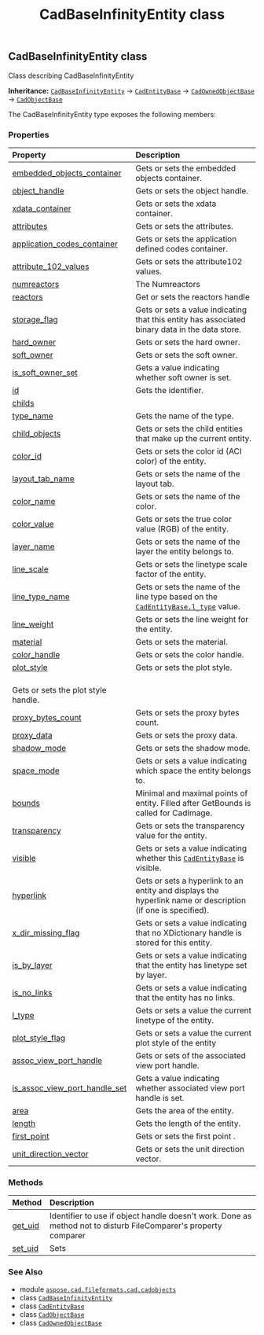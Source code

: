 ﻿---
title: CadBaseInfinityEntity class
second_title: Aspose.CAD for Python via .NET API References
description: 
type: docs
weight: 320
url: /python-net/aspose.cad.fileformats.cad.cadobjects/cadbaseinfinityentity/
is_root: false
---

## CadBaseInfinityEntity class

Class describing CadBaseInfinityEntity



**Inheritance:** [`CadBaseInfinityEntity`](/cad/python-net/aspose.cad.fileformats.cad.cadobjects/cadbaseinfinityentity) → 
[`CadEntityBase`](/cad/python-net/aspose.cad.fileformats.cad.cadobjects/cadentitybase) → 
[`CadOwnedObjectBase`](/cad/python-net/aspose.cad.fileformats.cad.cadobjects/cadownedobjectbase) → 
[`CadObjectBase`](/cad/python-net/aspose.cad.fileformats.cad.cadobjects/cadobjectbase)



The CadBaseInfinityEntity type exposes the following members:

### Properties
| Property | Description |
| :- | :- |
| [embedded_objects_container](/cad/python-net/aspose.cad.fileformats.cad.cadobjects/cadbaseinfinityentity/embedded_objects_container) | Gets or sets the embedded objects container. |
| [object_handle](/cad/python-net/aspose.cad.fileformats.cad.cadobjects/cadbaseinfinityentity/object_handle) | Gets or sets the object handle. |
| [xdata_container](/cad/python-net/aspose.cad.fileformats.cad.cadobjects/cadbaseinfinityentity/xdata_container) | Gets or sets the xdata container. |
| [attributes](/cad/python-net/aspose.cad.fileformats.cad.cadobjects/cadbaseinfinityentity/attributes) | Gets or sets the attributes. |
| [application_codes_container](/cad/python-net/aspose.cad.fileformats.cad.cadobjects/cadbaseinfinityentity/application_codes_container) | Gets or sets the application defined codes container. |
| [attribute_102_values](/cad/python-net/aspose.cad.fileformats.cad.cadobjects/cadbaseinfinityentity/attribute_102_values) | Gets or sets the attribute102 values. |
| [numreactors](/cad/python-net/aspose.cad.fileformats.cad.cadobjects/cadbaseinfinityentity/numreactors) | The Numreactors |
| [reactors](/cad/python-net/aspose.cad.fileformats.cad.cadobjects/cadbaseinfinityentity/reactors) | Get or sets the reactors handle |
| [storage_flag](/cad/python-net/aspose.cad.fileformats.cad.cadobjects/cadbaseinfinityentity/storage_flag) | Gets or sets a value indicating that this entity has associated binary data in the data store. |
| [hard_owner](/cad/python-net/aspose.cad.fileformats.cad.cadobjects/cadbaseinfinityentity/hard_owner) | Gets or sets the hard owner. |
| [soft_owner](/cad/python-net/aspose.cad.fileformats.cad.cadobjects/cadbaseinfinityentity/soft_owner) | Gets or sets the soft owner. |
| [is_soft_owner_set](/cad/python-net/aspose.cad.fileformats.cad.cadobjects/cadbaseinfinityentity/is_soft_owner_set) | Gets a value indicating whether soft owner is set. |
| [id](/cad/python-net/aspose.cad.fileformats.cad.cadobjects/cadbaseinfinityentity/id) | Gets the identifier. |
| [childs](/cad/python-net/aspose.cad.fileformats.cad.cadobjects/cadbaseinfinityentity/childs) |  |
| [type_name](/cad/python-net/aspose.cad.fileformats.cad.cadobjects/cadbaseinfinityentity/type_name) | Gets the name of the type. |
| [child_objects](/cad/python-net/aspose.cad.fileformats.cad.cadobjects/cadbaseinfinityentity/child_objects) | Gets or sets the child entities that make up the current entity. |
| [color_id](/cad/python-net/aspose.cad.fileformats.cad.cadobjects/cadbaseinfinityentity/color_id) | Gets or sets the color id (ACI color) of the entity. |
| [layout_tab_name](/cad/python-net/aspose.cad.fileformats.cad.cadobjects/cadbaseinfinityentity/layout_tab_name) | Gets or sets the name of the layout tab. |
| [color_name](/cad/python-net/aspose.cad.fileformats.cad.cadobjects/cadbaseinfinityentity/color_name) | Gets or sets the name of the color. |
| [color_value](/cad/python-net/aspose.cad.fileformats.cad.cadobjects/cadbaseinfinityentity/color_value) | Gets or sets the true color value (RGB) of the entity. |
| [layer_name](/cad/python-net/aspose.cad.fileformats.cad.cadobjects/cadbaseinfinityentity/layer_name) | Gets or sets the name of the layer the entity belongs to. |
| [line_scale](/cad/python-net/aspose.cad.fileformats.cad.cadobjects/cadbaseinfinityentity/line_scale) | Gets or sets the linetype scale factor of the entity. |
| [line_type_name](/cad/python-net/aspose.cad.fileformats.cad.cadobjects/cadbaseinfinityentity/line_type_name) | Gets or sets the name of the line type based on the [`CadEntityBase.l_type`](/cad/python-net/aspose.cad.fileformats.cad.cadobjects/cadentitybase#l_type) value. |
| [line_weight](/cad/python-net/aspose.cad.fileformats.cad.cadobjects/cadbaseinfinityentity/line_weight) | Gets or sets the line weight for the entity. |
| [material](/cad/python-net/aspose.cad.fileformats.cad.cadobjects/cadbaseinfinityentity/material) | Gets or sets the material. |
| [color_handle](/cad/python-net/aspose.cad.fileformats.cad.cadobjects/cadbaseinfinityentity/color_handle) | Gets or sets the color handle. |
| [plot_style](/cad/python-net/aspose.cad.fileformats.cad.cadobjects/cadbaseinfinityentity/plot_style) | Gets or sets the plot style.<br/>Gets or sets the plot style handle. |
| [proxy_bytes_count](/cad/python-net/aspose.cad.fileformats.cad.cadobjects/cadbaseinfinityentity/proxy_bytes_count) | Gets or sets the proxy bytes count. |
| [proxy_data](/cad/python-net/aspose.cad.fileformats.cad.cadobjects/cadbaseinfinityentity/proxy_data) | Gets or sets the proxy data. |
| [shadow_mode](/cad/python-net/aspose.cad.fileformats.cad.cadobjects/cadbaseinfinityentity/shadow_mode) | Gets or sets the shadow mode. |
| [space_mode](/cad/python-net/aspose.cad.fileformats.cad.cadobjects/cadbaseinfinityentity/space_mode) | Gets or sets a value indicating which space the entity belongs to. |
| [bounds](/cad/python-net/aspose.cad.fileformats.cad.cadobjects/cadbaseinfinityentity/bounds) | Minimal and maximal points of entity. Filled after GetBounds is called for CadImage. |
| [transparency](/cad/python-net/aspose.cad.fileformats.cad.cadobjects/cadbaseinfinityentity/transparency) | Gets or sets the transparency value for the entity. |
| [visible](/cad/python-net/aspose.cad.fileformats.cad.cadobjects/cadbaseinfinityentity/visible) | Gets or sets a value indicating whether this [`CadEntityBase`](/cad/python-net/aspose.cad.fileformats.cad.cadobjects/cadentitybase) is visible. |
| [hyperlink](/cad/python-net/aspose.cad.fileformats.cad.cadobjects/cadbaseinfinityentity/hyperlink) | Gets or sets a hyperlink to an entity and displays the hyperlink name or description (if one is specified). |
| [x_dir_missing_flag](/cad/python-net/aspose.cad.fileformats.cad.cadobjects/cadbaseinfinityentity/x_dir_missing_flag) | Gets or sets a value indicating that no XDictionary handle is stored for this entity. |
| [is_by_layer](/cad/python-net/aspose.cad.fileformats.cad.cadobjects/cadbaseinfinityentity/is_by_layer) | Gets or sets a value indicating that the entity has linetype set by layer. |
| [is_no_links](/cad/python-net/aspose.cad.fileformats.cad.cadobjects/cadbaseinfinityentity/is_no_links) | Gets or sets a value indicating that the entity has no links. |
| [l_type](/cad/python-net/aspose.cad.fileformats.cad.cadobjects/cadbaseinfinityentity/l_type) | Gets or sets a value the current linetype of the entity. |
| [plot_style_flag](/cad/python-net/aspose.cad.fileformats.cad.cadobjects/cadbaseinfinityentity/plot_style_flag) | Gets or sets a value the current plot style of the entity |
| [assoc_view_port_handle](/cad/python-net/aspose.cad.fileformats.cad.cadobjects/cadbaseinfinityentity/assoc_view_port_handle) | Gets or sets of the associated view port handle. |
| [is_assoc_view_port_handle_set](/cad/python-net/aspose.cad.fileformats.cad.cadobjects/cadbaseinfinityentity/is_assoc_view_port_handle_set) | Gets a value indicating whether associated view port handle is set. |
| [area](/cad/python-net/aspose.cad.fileformats.cad.cadobjects/cadbaseinfinityentity/area) | Gets the area of the entity. |
| [length](/cad/python-net/aspose.cad.fileformats.cad.cadobjects/cadbaseinfinityentity/length) | Gets the length of the entity. |
| [first_point](/cad/python-net/aspose.cad.fileformats.cad.cadobjects/cadbaseinfinityentity/first_point) | Gets or sets the first point . |
| [unit_direction_vector](/cad/python-net/aspose.cad.fileformats.cad.cadobjects/cadbaseinfinityentity/unit_direction_vector) | Gets or sets the unit direction vector. |


### Methods
| Method | Description |
| :- | :- |
| [get_uid](/cad/python-net/aspose.cad.fileformats.cad.cadobjects/cadbaseinfinityentity/get_uid/#) | Identifier to use if object handle doesn't work. Done as method not to disturb FileComparer's property comparer |
| [set_uid](/cad/python-net/aspose.cad.fileformats.cad.cadobjects/cadbaseinfinityentity/set_uid/#str) | Sets |



### See Also
* module [`aspose.cad.fileformats.cad.cadobjects`](..)
* class [`CadBaseInfinityEntity`](/cad/python-net/aspose.cad.fileformats.cad.cadobjects/cadbaseinfinityentity)
* class [`CadEntityBase`](/cad/python-net/aspose.cad.fileformats.cad.cadobjects/cadentitybase)
* class [`CadObjectBase`](/cad/python-net/aspose.cad.fileformats.cad.cadobjects/cadobjectbase)
* class [`CadOwnedObjectBase`](/cad/python-net/aspose.cad.fileformats.cad.cadobjects/cadownedobjectbase)
